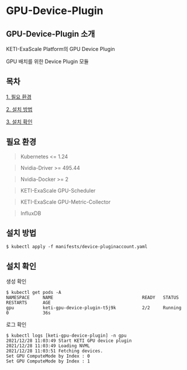# GPU-Device-Plugin
## GPU-Device-Plugin 소개
KETI-ExaScale Platform의 GPU Device Plugin

GPU 배치를 위한 Device Plugin 모듈

## 목차
[1. 필요 환경](#필요-환경)

[2. 설치 방법](#설치-방법)

[3. 설치 확인](#설치-확인)

## 필요 환경
> Kubernetes <= 1.24

> Nvidia-Driver >= 495.44

> Nvidia-Docker >= 2

> KETI-ExaScale GPU-Scheduler

> KETI-ExaScale GPU-Metric-Collector

> InfluxDB

## 설치 방법
    $ kubectl apply -f manifests/device-pluginaccount.yaml

## 설치 확인
생성 확인

    $ kubectl get pods -A
    NAMESPACE     NAME                                  READY   STATUS      RESTARTS      AGE
    gpu           keti-gpu-device-plugin-t5j9k          2/2     Running     0             36s
로그 확인

    $ kubectl logs [keti-gpu-device-plugin] -n gpu
    2021/12/28 11:03:49 Start KETI GPU device plugin
    2021/12/28 11:03:49 Loading NVML
    2021/12/28 11:03:51 Fetching devices.
    Set GPU ComputeMode by Index : 0
    Set GPU ComputeMode by Index : 1